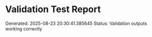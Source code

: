 # Validation Test Report
Generated: 2025-08-23 20:30:41.385645
Status: Validation outputs working correctly

